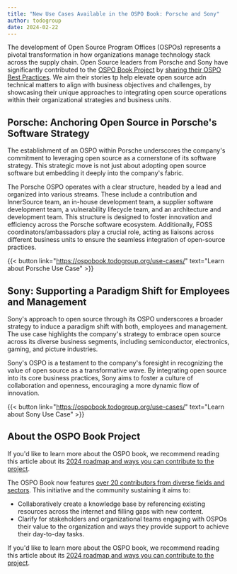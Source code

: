 ```yaml
---
title: "New Use Cases Available in the OSPO Book: Porsche and Sony"
author: todogroup
date: 2024-02-22
---
```


The development of Open Source Program Offices (OSPOs) represents a pivotal transformation in how organizations manage technology stack across the supply chain. 
Open Source leaders from Porsche and Sony have significantly contributed to the [OSPO Book Project](https://ospobook.todogroup.org) by [sharing their OSPO Best Practices](https://ospobook.todogroup.org/use-cases/). 
We aim their stories tp help elevate open source adn technical matters to align with business objectives and challenges, by showcasing their unique approaches to integrating open source operations within 
their organizational strategies and business units.

## Porsche: Anchoring Open Source in Porsche's Software Strategy

The establishment of an OSPO within Porsche underscores the company's commitment to leveraging open source as a cornerstone of its software strategy. 
This strategic move is not just about adopting open source software but embedding it deeply into the company's fabric.

The Porsche OSPO operates with a clear structure, headed by a lead and organized into various streams. These include a contribution and InnerSource team, an in-house development team, a supplier 
software development team, a vulnerability lifecycle team, and an architecture and development team. This structure is designed to foster innovation and efficiency across the Porsche software ecosystem. 
Additionally, FOSS coordinators/ambassadors play a crucial role, acting as liaisons across different business units to ensure the seamless integration of open-source practices.

{{< button link="https://ospobook.todogroup.org/use-cases/" text="Learn about Porsche Use Case" >}}

## Sony: Supporting a Paradigm Shift for Employees and Management

Sony's approach to open source through its OSPO underscores a broader strategy to induce a paradigm shift with both, employees and management. The use case highlights the company's 
strategy to embrace open source across its diverse business segments, including semiconductor, electronics, gaming, and picture industries.

Sony's OSPO is a testament to the company's foresight in recognizing the value of open source as a transformative wave. By integrating open source into its core business practices, 
Sony aims to foster a culture of collaboration and openness, encouraging a more dynamic flow of innovation.

{{< button link="https://ospobook.todogroup.org/use-cases/" text="Learn about Sony Use Case" >}}

## About the OSPO Book Project

If you'd like to learn more about the OSPO book, we recommend reading this article about its [2024 roadmap and ways you can contribute to the project](https://todogroup.org/blog/ospo-book-2024-roadmap/). 

The OSPO Book now features [over 20 contributors from diverse fields and sectors](https://ospobook.todogroup.org/07-chapter/). This initiative and the community sustaining it aims to:

* Collaboratively create a knowledge base by referencing existing resources across the internet and filling gaps with new content. 
* Clarify for stakeholders and organizational teams engaging with OSPOs their value to the organization and ways they provide support to achieve their day-to-day tasks.

If you'd like to learn more about the OSPO book, we recommend reading this article about its [2024 roadmap and ways you can contribute to the project](https://todogroup.org/blog/ospo-book-2024-roadmap/). 
